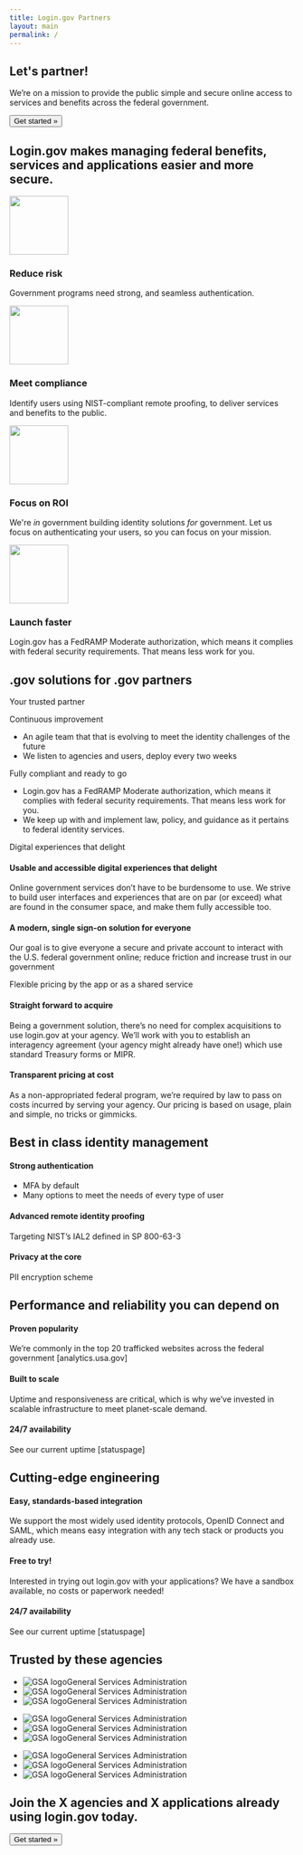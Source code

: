 ```yaml
---
title: Login.gov Partners
layout: main
permalink: /
---
```


<main id="main-content">

  <section class="usa-hero">
    <div class="grid-container">
      <div class="usa-hero__callout">
        <h1 class="usa-hero__heading">
          <span class="usa-hero__heading--alt">Let's partner!</span>
        </h1>
        <p class="usa-intro">We’re on a mission to provide the public simple and secure online access to services and benefits across the federal government.</p>
        <button class="usa-button" href="{{ site.baseurl }}/lets-partner/">Get started »</button>
      </div>
    </div>
  </section>
  
  <section class="usa-section bg-primary-lightest">
    <div class="grid-container">
      <div class="usa-prose text-center">
        <h2 class="padding-y-1">Login.gov makes managing federal benefits, services and applications easier and more secure.</h2>
      </div>
    </div>
  </section>
  
  <section class="usa-section">
    <div class="grid-container">
      <div class="grid-row grid-gap-4">
        <div class="tablet:grid-col">
          <div class="usa-prose">
            <img alt="" src="{{ '/assets/img/comply.svg' | relative_url }}" height="104">
            <h3 class>Reduce risk</h3>
            <p class="line-height-sans-5">Government programs need strong, and seamless authentication.</p>
          </div>
          </div>
        <div class="tablet:grid-col">
          <div class="usa-prose">
            <img alt="" src="{{ '/assets/img/built.svg' | relative_url }}" height="104">
            <h3 class="margin-top-neg-2">Meet compliance</h3>
            <p class="line-height-sans-5">Identify users using NIST-compliant remote proofing, to deliver services and benefits to the public.</p>
          </div>
        </div>
        <div class="tablet:grid-col">
          <div class="usa-prose">
            <img alt="" src="{{ '/assets/img/develop.svg' | relative_url }}" height="104">
            <h3>Focus on ROI</h3>
            <p class="line-height-sans-5">We're <i>in</i> government building identity solutions <i>for</i> government. Let us focus on authenticating your users, so you can focus on your mission.</p>
          </div>
        </div>
        <div class="tablet:grid-col">
          <div class="usa-prose">
            <img alt="" src="{{ '/assets/img/launch.svg' | relative_url }}" height="104">
            <h3>Launch faster</h3>
            <p class="line-height-sans-5">Login.gov has a FedRAMP Moderate authorization, which means it complies with federal security requirements. That means less work for you.</p>
          </div>
        </div>
      </div>
    </div>
  </section>

  <section class="usa-section">
    <div class="grid-container">
      <div class="usa-prose text-center">
        <h2 class="margin-top-2 padding-y-6">.gov solutions for .gov partners</h2>
      </div>
      <div class="grid-row">
        <div class="grid-col-auto">
          <p class="usa-intro">Your trusted partner</p>
        </div>
      </div>
      <div class="grid-row grid-gap-4">
        <div class="tablet:grid-col-6">
         <p>Continuous improvement</p>
        <ul>
          <li>An agile team that that is evolving to meet the identity challenges of the future</li>
          <li>We listen to agencies and users, deploy every two weeks</li>
        </ul>
        </div>
        <div class="tablet:grid-col-6">
          <p>Fully compliant and ready to go</p>
          <ul>
             <li>Login.gov has a FedRAMP Moderate authorization, which means it complies with federal security requirements. That means less work for you.</li>
          <li>We keep up with and implement law, policy, and guidance as it pertains to federal identity services.</li>
          </ul>
        </div>
      </div>
    </div>
  </section>
    <section class="usa-section">
    <div class="grid-container">
      <div class="grid-row">
        <div class="grid-col-auto">
          <p class="usa-intro">Digital experiences that delight</p>
        </div>
      </div>
      <div class="grid-row grid-gap-4">
        <div class="tablet:grid-col-6">
          <h4>Usable and accessible digital experiences that delight</h4>
        <p>Online government services don’t have to be burdensome to use. We strive to build user interfaces and experiences that are on par (or exceed) what are found in the consumer space, and make them fully accessible too.</p>
        </div>
        <div class="tablet:grid-col-6">
        <h4>A modern, single sign-on solution for everyone</h4>
        <p>Our goal is to give everyone a secure and private account to interact with the U.S. federal government online; reduce friction and increase trust in our government</p>
        </div>
      </div>
    </div>
  </section>
      <section class="usa-section">
    <div class="grid-container">
      <div class="grid-row">
        <div class="grid-col-auto">
          <p class="usa-intro">Flexible pricing by the app or as a shared service</p>
        </div>
      </div>
      <div class="grid-row grid-gap-4">
        <div class="tablet:grid-col-6">
          <h4>Straight forward to acquire</h4>
        <p>Being a government solution, there’s no need for complex acquisitions to use login.gov at your agency. We’ll work with you to establish an interagency agreement (your agency might already have one!) which use standard Treasury forms or MIPR.</p>
        </div>
        <div class="tablet:grid-col-6">
        <h4>Transparent pricing at cost</h4>
        <p>As a non-appropriated federal program, we’re required by law to pass on costs incurred by serving your agency. Our pricing is based on usage, plain and simple, no tricks or gimmicks.</p>
        </div>
      </div>
    </div>
  </section>

  <section class="usa-section">
    <div class="grid-container">
      <div class="usa-prose">
        <h2 class="padding-bottom-3">Best in class identity management</h2>
      </div>
      <div class="grid-row grid-gap-4">
        <div class="tablet:grid-col-4">
          <h4>Strong authentication</h4>
                  <ul>
          <li>MFA by default</li>
          <li>Many options to meet the needs of every type of user</li>
        </ul>
        </div>
        <div class="tablet:grid-col-4">
          <h4>Advanced remote identity proofing</h4>
          <p>Targeting NIST’s IAL2 defined in SP 800-63-3</p>
        </div>
        <div class="tablet:grid-col-4">
          <h4>Privacy at the core</h4>
          <p>PII encryption scheme</p>
        </div>
      </div>
    </div>
  </section>
  <section class="usa-section">
    <div class="grid-container">
      <div class="usa-prose">
        <h2 class="padding-bottom-3">Performance and reliability you can depend on</h2>
      </div>
      <div class="grid-row grid-gap-4">
        <div class="tablet:grid-col-4">
          <h4>Proven popularity</h4>
                 <p>We’re commonly in the top 20 trafficked websites across the federal government [analytics.usa.gov]</p>
        </div>
        <div class="tablet:grid-col-4">
          <h4>Built to scale</h4>
          <p>Uptime and responsiveness are critical, which is why we’ve invested in scalable infrastructure to meet planet-scale demand.</p>
        </div>
        <div class="tablet:grid-col-4">
          <h4>24/7 availability</h4>
          <p>See our current uptime [statuspage]</p>
        </div>
      </div>
    </div>
  </section>
   <section class="usa-section">
    <div class="grid-container">
      <div class="usa-prose">
        <h2 class="padding-bottom-3">Cutting-edge engineering</h2>
      </div>
      <div class="grid-row grid-gap-4">
        <div class="tablet:grid-col-4">
          <h4>Easy, standards-based integration</h4>
                 <p>We support the most widely used identity protocols, OpenID Connect and SAML, which means easy integration with any tech stack or products you already use.</p>
        </div>
        <div class="tablet:grid-col-4">
          <h4>Free to try!</h4>
          <p>Interested in trying out login.gov with your applications? We have a sandbox available, no costs or paperwork needed!</p>
        </div>
        <div class="tablet:grid-col-4">
          <h4>24/7 availability</h4>
          <p>See our current uptime [statuspage]</p>
        </div>
      </div>
    </div>
  </section>

  <section class="usa-section">  
    <div class="grid-container">
      <div class="usa-prose text-center">
        <h2 class="padding-y-3">Trusted by these agencies</h2>
      </div>
      <div class="grid-row grid-gap-4">
        <div class="tablet:grid-col">
          <ul class="add-list-reset font-body-md">
            <li class="padding-y-1"><img class="maxw-5 text-middle margin-right-1" src="/assets/img/logos/gsa-logo.svg" alt="GSA logo">General Services Administration</li>
            <li class="padding-y-1"><img class="maxw-5 text-middle margin-right-1" src="/assets/img/logos/gsa-logo.svg" alt="GSA logo">General Services Administration</li>
            <li class="padding-y-1"><img class="maxw-5 text-middle margin-right-1" src="/assets/img/logos/gsa-logo.svg" alt="GSA logo">General Services Administration</li>
          </ul>
        </div>
         <div class="tablet:grid-col">
          <ul class="add-list-reset font-body-md">
            <li class="padding-y-1"><img class="maxw-5 text-middle margin-right-1" src="/assets/img/logos/gsa-logo.svg" alt="GSA logo">General Services Administration</li>
            <li class="padding-y-1"><img class="maxw-5 text-middle margin-right-1" src="/assets/img/logos/gsa-logo.svg" alt="GSA logo">General Services Administration</li>
            <li class="padding-y-1"><img class="maxw-5 text-middle margin-right-1" src="/assets/img/logos/gsa-logo.svg" alt="GSA logo">General Services Administration</li>
          </ul>
        </div>
         <div class="tablet:grid-col">
          <ul class="add-list-reset font-body-md">
            <li class="padding-y-1"><img class="maxw-5 text-middle margin-right-1" src="/assets/img/logos/gsa-logo.svg" alt="GSA logo">General Services Administration</li>
            <li class="padding-y-1"><img class="maxw-5 text-middle margin-right-1" src="/assets/img/logos/gsa-logo.svg" alt="GSA logo">General Services Administration</li>
            <li class="padding-y-1"><img class="maxw-5 text-middle margin-right-1" src="/assets/img/logos/gsa-logo.svg" alt="GSA logo">General Services Administration</li>
          </ul>
        </div>
      </div>
    </div>
  </section>

  <section class="usa-section">  
    <div class="grid-container">
      <div class="usa-prose text-center">
        <h2 class="padding-y-3">Join the X agencies and X applications already using login.gov today.</h2>
        <button class="usa-button usa-button--big" href="{{ site.baseurl }}/get-started">Get started »</button>
      </div>
    </div>
  </section>
</main>

